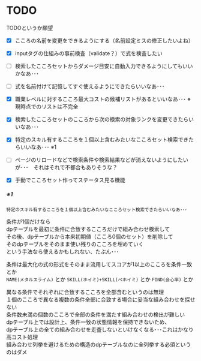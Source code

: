 # TODO

TODOというか願望  

 - [x] こころの名前を変更をできるようにする（名前設定ミスの修正したいよね）  
 - [x] inputタグの仕組みの事前検査（validate？）で式を検査したい  
 - [ ] 検索したこころセットからダメージ目安に自動入力できるようにしてもいいかなあ･･･  
 - [ ] 式を名前付けて記憶してすぐ使えるようにできたらいいなあ･･･  
 - [x] 職業レベルに対するこころ最大コストの候補リストがあるといいなあ･･･  ※現時点でのリストは不完全  
 - [x] 検索したこころセットのこころから次の検索の対象ランクを変更できたらいいなあ･･･  
 - [x] 特定のスキル有するこころを１個以上含むみたいなこころセット検索できたらいいなあ･･･  ※1
 - [ ] ページのリロードなどで検索条件や検索結果などが消えないようにしたいが･･･　それはそれで不都合もありそうな？  
 - [x] 手動でこころセット作ってステータス見る機能  

 
 
##### ※1
 

    特定のスキル有するこころを１個以上含むみたいなこころセット検索できたらいいなあ･･･


条件が1個だけなら   
dpテーブルを最初に条件に合致するこころだけで組み合わせ検索して  
その後、dpテーブルから本来初期値（こころ0個のセット）を削除して  
そのdpテーブルをそのまま使い残りのこころを埋めていく  
という手法なら使えるかもしれない、たぶん･･･  

条件は最大化の式の形式をそのまま流用してスコアが1以上のこころを条件一致とか  
`NAME(メタルスライム)` とか `SKILL(ホイミ)+SKILL(べホイミ)` とか `FIND(会心率)` とか  



異なる条件でそれぞれに合致するこころを全部含むというのは無理  
１個のこころで異なる複数の条件全部に合致する場合に妥当な組み合わせを探せない  
条件数未満の個数のこころで全部の条件を満たす組み合わせの検出が難しい   
dpテーブル上では設計上、条件一致の状態情報を保持できないため、  
dpテーブル上の全ての組み合わせを走査しないといけなくなる･･･これはかなり高コスト処理  
組み合わせ列挙を避けるための構造のdpテーブルなのに全列挙する必須というのはダメ   




